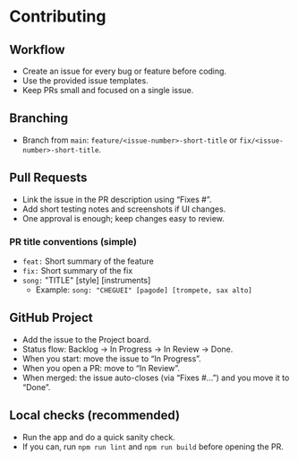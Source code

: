 # Contributing

## Workflow
- Create an issue for every bug or feature before coding.
- Use the provided issue templates.
- Keep PRs small and focused on a single issue.

## Branching
- Branch from `main`: `feature/<issue-number>-short-title` or `fix/<issue-number>-short-title`.

## Pull Requests
- Link the issue in the PR description using “Fixes #<issue-number>”.
- Add short testing notes and screenshots if UI changes.
- One approval is enough; keep changes easy to review.

### PR title conventions (simple)
- `feat:` Short summary of the feature
- `fix:` Short summary of the fix
- `song:` "TITLE" [style] [instruments]
  - Example: `song: "CHEGUEI" [pagode] [trompete, sax alto]`

## GitHub Project
- Add the issue to the Project board.
- Status flow: Backlog → In Progress → In Review → Done.
- When you start: move the issue to “In Progress”.
- When you open a PR: move to “In Review”.
- When merged: the issue auto-closes (via “Fixes #…”) and you move it to “Done”.

## Local checks (recommended)
- Run the app and do a quick sanity check.
- If you can, run `npm run lint` and `npm run build` before opening the PR. 